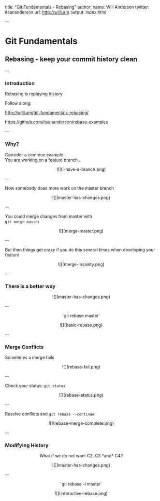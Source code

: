 title: "Git Fundamentals - Rebasing"
author:
  name: Will Anderson
  twitter: itsananderson
  url: http://willi.am
output: index.html

--

# Git Fundamentals
## Rebasing - keep your commit history clean

--

### Introduction

Rebasing is replaying history

Follow along:

http://willi.am/git-fundamentals-rebasing/

https://github.com/itsananderson/rebase-examples

--

### Why?

Consider a common example  
You are working on a feature branch...

<p style="text-align:center">
![](i-have-a-branch.png)
</p>

--

Now somebody does more work on the master branch

<p style="text-align:center">
![](master-has-changes.png)
</p>

--

You could merge changes from master with  
`git merge master`

<p style="text-align:center">
![](merge-master.png)
</p>

--

But then things get crazy if you do this several times when developing your feature

<p style="text-align:center">
![](merge-insanity.png)
</p>

--

### There is a better way 

<p style="text-align:center">
![](master-has-changes.png)
</p>

--

<p style="text-align:center">
`git rebase master`
</p>
<p style="text-align:center">
![](basic-rebase.png)
</p>

--

### Merge Conflicts

Sometimes a merge fails

<p style="text-align:center">
![](rebase-fail.png)
</p>

--

Check your status: `git status`

<p style="text-align:center">
![](rebase-status.png)
</p>

--

Resolve conflicts and `git rebase --continue`

<p style="text-align:center">
![](rebase-merge-complete.png)
</p>

--

### Modifying History

<p style="text-align:center">
What if we do not want C2, C3 *and* C4?
</p>

<p style="text-align:center">
![](master-has-changes.png)
</p>

--

<p style="text-align:center">
`git rebase -i master`
</p>

<p style="text-align:center">
![](interactive-rebase.png)
</p>
